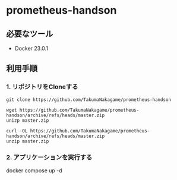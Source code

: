 # prometheus-handson

## 必要なツール
- Docker 23.0.1

## 利用手順
### 1. リポジトリをCloneする
```
git clone https://github.com/TakumaNakagame/prometheus-handson

wget https://github.com/TakumaNakagame/prometheus-handson/archive/refs/heads/master.zip
unizp master.zip

curl -OL https://github.com/TakumaNakagame/prometheus-handson/archive/refs/heads/master.zip
unzip master.zip
```

### 2. アプリケーションを実行する
docker compose up -d

